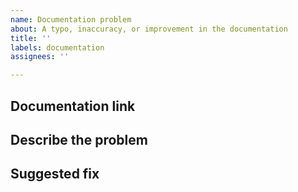 ```yaml
---
name: Documentation problem
about: A typo, inaccuracy, or improvement in the documentation
title: ''
labels: documentation
assignees: ''

---
```


## Documentation link

<!--- Where is the documentation with the issue? -->

## Describe the problem

<!--- Is this a typo, stale information, request for improvement, inaccuracy? -->
<!--- Clearly and concisely describe the problem with the documentation -->

## Suggested fix

<!--- If possible, help us by offering a suggested fix to the problem -->

